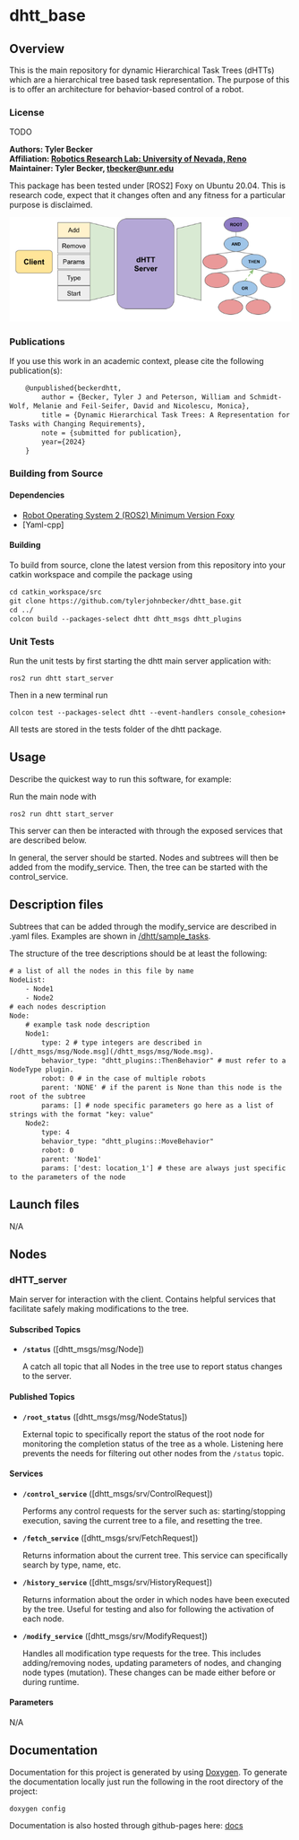 # dhtt_base

## Overview

This is the main repository for dynamic Hierarchical Task Trees (dHTTs) which are a hierarchical tree based task representation. The purpose of this is to offer an architecture for behavior-based control of a robot.

### License

TODO

**Authors: Tyler Becker<br />
Affiliation: [Robotics Research Lab: University of Nevada, Reno](https://rrl.cse.unr.edu/en/)<br />
Maintainer: Tyler Becker, tbecker@unr.edu**

This package has been tested under [ROS2] Foxy on Ubuntu 20.04.
This is research code, expect that it changes often and any fitness for a particular purpose is disclaimed.

![Example image](assets/figure_server_architecture1.png)


### Publications

If you use this work in an academic context, please cite the following publication(s):

        @unpublished{beckerdhtt,
		    author = {Becker, Tyler J and Peterson, William and Schmidt-Wolf, Melanie and Feil-Seifer, David and Nicolescu, Monica},
		    title = {Dynamic Hierarchical Task Trees: A Representation for Tasks with Changing Requirements},
		    note = {submitted for publication},
		    year={2024}
		}

### Building from Source

#### Dependencies

- [Robot Operating System 2 (ROS2) Minimum Version Foxy](https://docs.ros.org/en/foxy/index.html)
- [Yaml-cpp]

#### Building

To build from source, clone the latest version from this repository into your catkin workspace and compile the package using

	cd catkin_workspace/src
	git clone https://github.com/tylerjohnbecker/dhtt_base.git
	cd ../
	colcon build --packages-select dhtt dhtt_msgs dhtt_plugins

### Unit Tests

Run the unit tests by first starting the dhtt main server application with:

	ros2 run dhtt start_server

Then in a new terminal run 

	colcon test --packages-select dhtt --event-handlers console_cohesion+

All tests are stored in the tests folder of the dhtt package.

## Usage

Describe the quickest way to run this software, for example:

Run the main node with

	ros2 run dhtt start_server

This server can then be interacted with through the exposed services that are described below.

In general, the server should be started. Nodes and subtrees will then be added from the modify_service. Then, the tree can be started with the control_service. 

## Description files

Subtrees that can be added through the modify_service are described in .yaml files. Examples are shown in [/dhtt/sample_tasks](/dhtt/sample_tasks).

The structure of the tree descriptions should be at least the following:

	# a list of all the nodes in this file by name
	NodeList:
		- Node1
		- Node2
	# each nodes description
	Node:
		# example task node description
		Node1:
			type: 2 # type integers are described in [/dhtt_msgs/msg/Node.msg](/dhtt_msgs/msg/Node.msg).
			behavior_type: "dhtt_plugins::ThenBehavior" # must refer to a NodeType plugin.
			robot: 0 # in the case of multiple robots
			parent: 'NONE' # if the parent is None than this node is the root of the subtree
			params: [] # node specific parameters go here as a list of strings with the format "key: value"
		Node2:
			type: 4
			behavior_type: "dhtt_plugins::MoveBehavior"
			robot: 0
			parent: 'Node1'
			params: ['dest: location_1'] # these are always just specific to the parameters of the node


## Launch files

N/A

## Nodes

### dHTT_server

Main server for interaction with the client. Contains helpful services that facilitate safely making modifications to the tree.


#### Subscribed Topics

* **`/status`** ([dhtt_msgs/msg/Node])

	A catch all topic that all Nodes in the tree use to report status changes to the server.


#### Published Topics

* **`/root_status`** ([dhtt_msgs/msg/NodeStatus])

	External topic to specifically report the status of the root node for monitoring the completion status of the tree as a whole. Listening here prevents the needs for filtering out other nodes from the `/status` topic.

#### Services

* **`/control_service`** ([dhtt_msgs/srv/ControlRequest])

	Performs any control requests for the server such as: starting/stopping execution, saving the current tree to a file, and resetting the tree.

* **`/fetch_service`** ([dhtt_msgs/srv/FetchRequest])

	Returns information about the current tree. This service can specifically search by type, name, etc.

* **`/history_service`** ([dhtt_msgs/srv/HistoryRequest])

	Returns information about the order in which nodes have been executed by the tree. Useful for testing and also for following the activation of each node.

* **`/modify_service`** ([dhtt_msgs/srv/ModifyRequest])

	Handles all modification type requests for the tree. This includes adding/removing nodes, updating parameters of nodes, and changing node types (mutation). These changes can be made either before or during runtime.

#### Parameters

N/A


## Documentation

Documentation for this project is generated by using [Doxygen](https://doxygen.nl/). To generate the documentation locally just run the following in the root directory of the project:

	doxygen config

Documentation is also hosted through github-pages here: [docs](https://tylerjohnbecker.github.io/dhtt_base/html/index.html)

